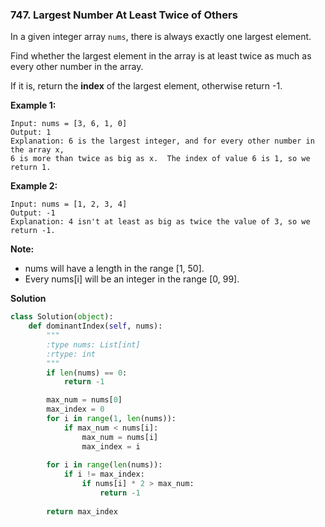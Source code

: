 ### 747. Largest Number At Least Twice of Others

In a given integer array `nums`, there is always exactly one largest element.

Find whether the largest element in the array is at least twice as much as every other number in the array.

If it is, return the **index** of the largest element, otherwise return -1.

**Example 1:**
```
Input: nums = [3, 6, 1, 0]
Output: 1
Explanation: 6 is the largest integer, and for every other number in the array x,
6 is more than twice as big as x.  The index of value 6 is 1, so we return 1.
```

**Example 2:**
```
Input: nums = [1, 2, 3, 4]
Output: -1
Explanation: 4 isn't at least as big as twice the value of 3, so we return -1.
```

**Note:**
- nums will have a length in the range [1, 50].
- Every nums[i] will be an integer in the range [0, 99].

**Solution**
```Python
class Solution(object):
    def dominantIndex(self, nums):
        """
        :type nums: List[int]
        :rtype: int
        """
        if len(nums) == 0:
            return -1

        max_num = nums[0]
        max_index = 0
        for i in range(1, len(nums)):
            if max_num < nums[i]:
                max_num = nums[i]
                max_index = i
        
        for i in range(len(nums)):
            if i != max_index:
                if nums[i] * 2 > max_num:
                    return -1
        
        return max_index
```